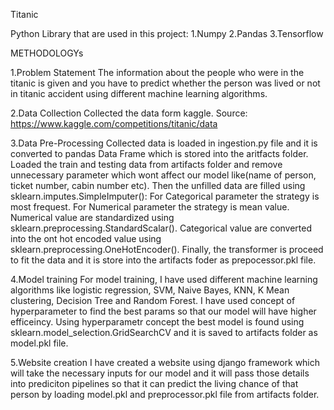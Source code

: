 Titanic 

Python Library that are used in this project:
1.Numpy
2.Pandas
3.Tensorflow

METHODOLOGYs

1.Problem Statement
The information about the people who were in the titanic is given and you have to predict whether the person was lived or not in titanic accident using different machine learning algorithms.

2.Data Collection
Collected the data form kaggle. 
Source: https://www.kaggle.com/competitions/titanic/data

3.Data Pre-Processing
Collected data is loaded in ingestion.py file and it is converted to pandas Data Frame which is stored into the aritfacts folder.
Loaded the train and testing data from artifacts folder and remove unnecessary parameter which wont affect our model like(name of person, ticket number, cabin number etc).
Then the unfilled data are filled using sklearn.imputes.SimpleImputer():
For Categorical parameter the strategy is most frequest.
For Numerical parameter the strategy is mean value.
Numerical value are standardized using sklearn.preprocessing.StandardScalar().
Categorical value are converted into the ont hot encoded value using sklearn.preprocessing.OneHotEncoder().
Finally, the transformer is proceed to fit the data and it is store into the artifacts foder as prepocessor.pkl file.

4.Model training
For model training, I have used different machine learning algorithms like logistic regression, SVM, Naive Bayes, KNN, K Mean clustering, Decision Tree and Random Forest.
I have used concept of hyperparameter to find the best params so that our model will have higher efficeincy.
Using hyperparametr concept the best model is found using sklearn.model_selection.GridSearchCV and it is saved to artifacts folder as model.pkl file.

5.Website creation
I have created a website using django framework which will take the necessary inputs for our model and it will pass those details into prediciton pipelines so that it can predict the living chance of that person by loading model.pkl and preprocessor.pkl file from artifacts folder.

